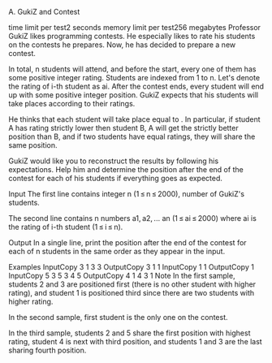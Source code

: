A. GukiZ and Contest

time limit per test2 seconds
memory limit per test256 megabytes
Professor GukiZ likes programming contests. He especially likes to rate his students on the contests he prepares. Now, he has decided to prepare a new contest.

In total, n students will attend, and before the start, every one of them has some positive integer rating. Students are indexed from 1 to n. Let's denote the rating of i-th student as ai. After the contest ends, every student will end up with some positive integer position. GukiZ expects that his students will take places according to their ratings.

He thinks that each student will take place equal to . In particular, if student A has rating strictly lower then student B, A will get the strictly better position than B, and if two students have equal ratings, they will share the same position.

GukiZ would like you to reconstruct the results by following his expectations. Help him and determine the position after the end of the contest for each of his students if everything goes as expected.

Input
The first line contains integer n (1 ≤ n ≤ 2000), number of GukiZ's students.

The second line contains n numbers a1, a2, ... an (1 ≤ ai ≤ 2000) where ai is the rating of i-th student (1 ≤ i ≤ n).

Output
In a single line, print the position after the end of the contest for each of n students in the same order as they appear in the input.

Examples
InputCopy
3
1 3 3
OutputCopy
3 1 1
InputCopy
1
1
OutputCopy
1
InputCopy
5
3 5 3 4 5
OutputCopy
4 1 4 3 1
Note
In the first sample, students 2 and 3 are positioned first (there is no other student with higher rating), and student 1 is positioned third since there are two students with higher rating.

In the second sample, first student is the only one on the contest.

In the third sample, students 2 and 5 share the first position with highest rating, student 4 is next with third position, and students 1 and 3 are the last sharing fourth position.
